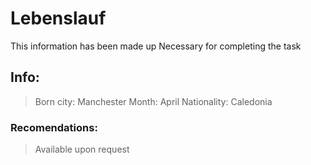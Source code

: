 # Lebenslauf

This information has been made up
Necessary for completing the task

## Info:

> Born city: Manchester
> Month: April
> Nationality: Caledonia

### Recomendations:
> Available upon request



